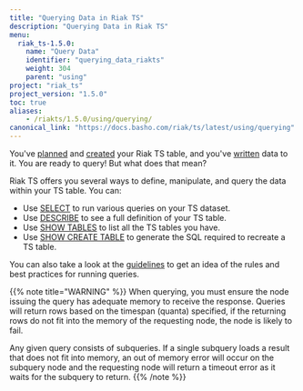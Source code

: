 ```yaml
---
title: "Querying Data in Riak TS"
description: "Querying Data in Riak TS"
menu:
  riak_ts-1.5.0:
    name: "Query Data"
    identifier: "querying_data_riakts"
    weight: 304
    parent: "using"
project: "riak_ts"
project_version: "1.5.0"
toc: true
aliases:
    - /riakts/1.5.0/using/querying/
canonical_link: "https://docs.basho.com/riak/ts/latest/using/querying"
---
```


[activating]: ../creating-activating/
[DESCRIBE]: describe/
[guidelines]: guidelines/
[planning]: ../planning/
[SELECT]: select/
[SHOW CREATE TABLE]: show-create-table/
[SHOW TABLES]: show-tables/
[writing]: ../writingdata/

You've [planned][planning] and [created][activating] your Riak TS table, and you've [written][writing] data to it. You are ready to query! But what does that mean?

Riak TS offers you several ways to define, manipulate, and query the data within your TS table. You can:

* Use [SELECT] to run various queries on your TS dataset. 
* Use [DESCRIBE] to see a full definition of your TS table.
* Use [SHOW TABLES] to list all the TS tables you have.
* Use [SHOW CREATE TABLE] to generate the SQL required to recreate a TS table.

You can also take a look at the [guidelines] to get an idea of the rules and best practices for running queries. 


{{% note title="WARNING" %}}
When querying, you must ensure the node issuing the query has adequate memory to receive the response. Queries will return rows based on the timespan (quanta) specified, if the returning rows do not fit into the memory of the requesting node, the node is likely to fail. 

Any given query consists of subqueries. If a single subquery loads a result that does not fit into memory, an out of memory error will occur on the subquery node and the requesting node will return a timeout error as it waits for the subquery to return.
{{% /note %}}